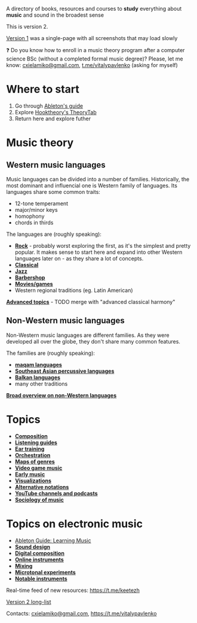 A directory of books, resources and courses to **study** everything about **music** and sound in the broadest sense

This is version 2.

[Version 1](https://github.com/vpavlenko/study-music/tree/ba716e653befb6db995346732a351471d2081efc) was a single-page with all screenshots that may load slowly

❓ Do you know how to enroll in a music theory program after a computer science BSc (without a completed formal music degree)? Please, let me know: cxielamiko@gmail.com, [t.me/vitalypavlenko](https://t.me/vitalypavlenko) (asking for myself)

Where to start
===

1. Go through [Ableton's guide](https://learningmusic.ableton.com/)
2. Explore [Hooktheory's TheoryTab](https://www.hooktheory.com/theorytab)
3. Return here and explore futher

Music theory
===

Western music languages
---

Music languages can be divided into a number of families. Historically, the most dominant and influencial one is Western family of languages. Its languages share some common traits:
- 12-tone temperament
- major/minor keys
- homophony
- chords in thirds

The languages are (roughly speaking):
- [**Rock**](parts/rock_harmony.md) - probably worst exploring the first, as it's the simplest and pretty popular. It makes sense to start here and expand into other Western languages later on - as they share a lot of concepts.
- [**Classical**](parts/classical_harmony.md)
- [**Jazz**](parts/jazz.md)
- [**Barbershop**](parts/barbershop.md)
- [**Movies/games**](parts/movies_games.md)
- Western regional traditions (eg. Latin American)


[**Advanced topics**](parts/advanced.md) - TODO merge with "advanced classical harmony"

Non-Western music languages
---

Non-Western music languages are different families. As they were developed all over the globe, they don't share many common features.

The families are (roughly speaking):
- [**maqam languages**](parts/maqam_languages.md)
- [**Southeast Asian percussive languages**](parts/se_asian_percussive.md)
- [**Balkan languages**](parts/balkan.md)
- many other traditions

[**Broad overview on non-Western languages**](parts/non_western_languages.md)




Topics
===

- [**Composition**](parts/composition.md)
- [**Listening guides**](parts/listening_guides.md)
- [**Ear training**](parts/ear_training.md)
- [**Orchestration**](parts/orchestration.md)
- [**Maps of genres**](parts/maps_of_genres.md)
- [**Video game music**](parts/vgm.md)
- [**Early music**](parts/early_music.md)
- [**Visualizations**](parts/visualizations.md)
- [**Alternative notations**](parts/alternative_notations.md)
- [**YouTube channels and podcasts**](parts/youtube_and_podcasts.md)
- [**Sociology of music**](parts/sociology.md)



Topics on electronic music
===

- [Ableton Guide: Learning Music](https://learningmusic.ableton.com/)
- [**Sound design**](parts/sound_design.md)
- [**Digital composition**](parts/digital_composition.md)
- [**Online instruments**](parts/online_instruments.md)
- [**Mixing**](parts/mixing.md)
- [**Microtonal experiments**](parts/microtonal.md)
- [**Notable instruments**](parts/instruments.md)



Real-time feed of new resources: https://t.me/keetezh

[Version 2 long-list](VERSION2.md)

Contacts: cxielamiko@gmail.com, https://t.me/vitalypavlenko

